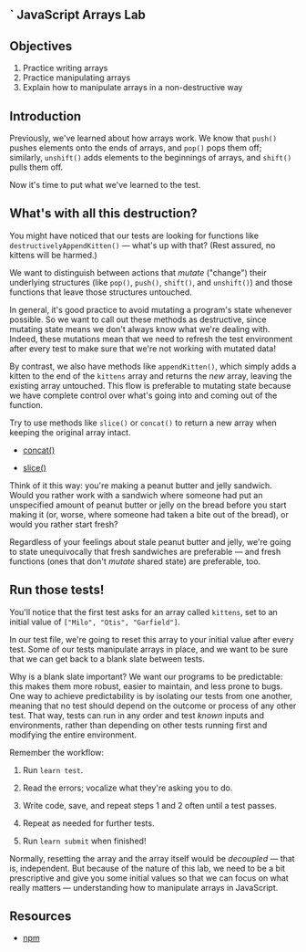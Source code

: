 ` JavaScript Arrays Lab
---

## Objectives

1. Practice writing arrays
2. Practice manipulating arrays
3. Explain how to manipulate arrays in a non-destructive way

## Introduction

Previously, we've learned about how arrays work. We know that `push()` pushes
elements onto the ends of arrays, and `pop()` pops them off; similarly,
`unshift()` adds elements to the beginnings of arrays, and `shift()` pulls them
off.

Now it's time to put what we've learned to the test.

## What's with all this destruction?

You might have noticed that our tests are looking for functions like
`destructivelyAppendKitten()` — what's up with that? (Rest assured, no kittens
will be harmed.)

We want to distinguish between actions that _mutate_ ("change") their underlying
structures (like `pop()`, `push()`, `shift()`, and `unshift()`) and those
functions that leave those structures untouched.

In general, it's good practice to avoid mutating a program's state whenever
possible. So we want to call out these methods as destructive, since mutating
state means we don't always know what we're dealing with. Indeed, these
mutations mean that we need to refresh the test environment after every test to
make sure that we're not working with mutated data!


By contrast, we also have methods like `appendKitten()`, which simply adds a
kitten to the end of the `kittens` array and returns the _new_ array, leaving
the existing array untouched. This flow is preferable to mutating state because
we have complete control over what's going into and coming out of the function.

Try to use methods like `slice()` or `concat()` to return a new
array when keeping the original array intact. 

* [concat()][concat]

* [slice()][slice]

Think of it this way: you're making a peanut butter and jelly sandwich. Would
you rather work with a sandwich where someone had put an unspecified amount of
peanut butter or jelly on the bread before you start making it (or, worse, where
someone had taken a bite out of the bread), or would you rather start fresh?

Regardless of your feelings about stale peanut butter and jelly, we're going to
state unequivocally that fresh sandwiches are preferable — and fresh functions
(ones that don't _mutate_ shared state) are preferable, too.

## Run those tests!

You'll notice that the first test asks for an array called `kittens`, set to an
initial value of `["Milo", "Otis", "Garfield"]`.

In our test file, we're going to reset this array to your initial value after
every test. Some of our tests manipulate arrays in place, and we want to be sure
that we can get back to a blank slate between tests.

Why is a blank slate important? We want our programs to be predictable: this
makes them more robust, easier to maintain, and less prone to bugs. One way to
achieve predictability is by isolating our tests from one another, meaning that
no test should depend on the outcome or process of any other test. That way,
tests can run in any order and test _known_ inputs and environments, rather than
depending on other tests running first and modifying the entire environment.

Remember the workflow:

1. Run `learn test`.

2. Read the errors; vocalize what they're asking you to do.

3. Write code, save, and repeat steps 1 and 2 often until a test passes.

4. Repeat as needed for further tests.

5. Run `learn submit` when finished!

Normally, resetting the array and the array itself would be _decoupled_ — that
is, independent. But because of the nature of this lab, we need to be a bit
prescriptive and give you some initial values so that we can focus on what
really matters — understanding how to manipulate arrays in JavaScript.

## Resources

- [npm](https://npmjs.org)

[concat]: https://developer.mozilla.org/en-US/docs/Web/JavaScript/Reference/Global_Objects/Array/concat?v=control
[slice]: https://developer.mozilla.org/en-US/docs/Web/JavaScript/Reference/Global_Objects/Array/slice?v=control
